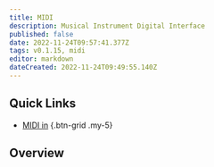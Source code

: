 ```yaml
---
title: MIDI
description: Musical Instrument Digital Interface
published: false
date: 2022-11-24T09:57:41.377Z
tags: v0.1.15, midi
editor: markdown
dateCreated: 2022-11-24T09:49:55.140Z
---
```


## Quick Links
* [<i class="mdi mdi-midi"></i> MIDI in](/en/MIDI/Input)
{.btn-grid .my-5}

## Overview
